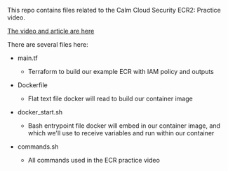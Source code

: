 This repo contains files related to the Calm Cloud Security ECR2: Practice video. 

[The video and article are here](https://iampulse.com/videos)

There are several files here:

* main.tf
  
  * Terraform to build our example ECR with IAM policy and outputs

* Dockerfile

  * Flat text file docker will read to build our container image

* docker_start.sh
  
  * Bash entrypoint file docker will embed in our container image, and which we'll use to receive variables and run within our container

* commands.sh

  * All commands used in the ECR practice video

